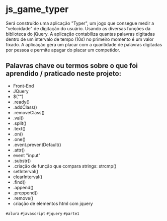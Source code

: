 # js_game_typer
Será construído uma aplicação "Typer", um jogo que consegue medir a "velocidade" de digitação do usuário. Usando as diversas funções da biblioteca do jQuery.
A aplicação contabiliza quantas palavras digitadas dentro de um intervalo de tempo (10s) no primeiro momento é um valor fixado.
A aplicação gera um placar com a quantidade de palavras digitadas por pessoa e permite apagar do placar um competidor.

## Palavras chave ou termos sobre o que foi aprendido / praticado neste projeto:
- Front-End
- JQuery
- $("")
- .ready()
- .addClass()
- .removeClass()
- .val()
- .split()
- .text()
- .on()
- .one()
- .event.preventDefault()
- .attr()
- event "input"
- .substr()
- .criação de função que compara strings: strcmp()
- setInterval()
- clearInterval()
- .find()
- .append()
- .preppend()
- .remove()
- criação de elementos html com jquery

`#alura` `#javascript` `#jquery` `#parte1`